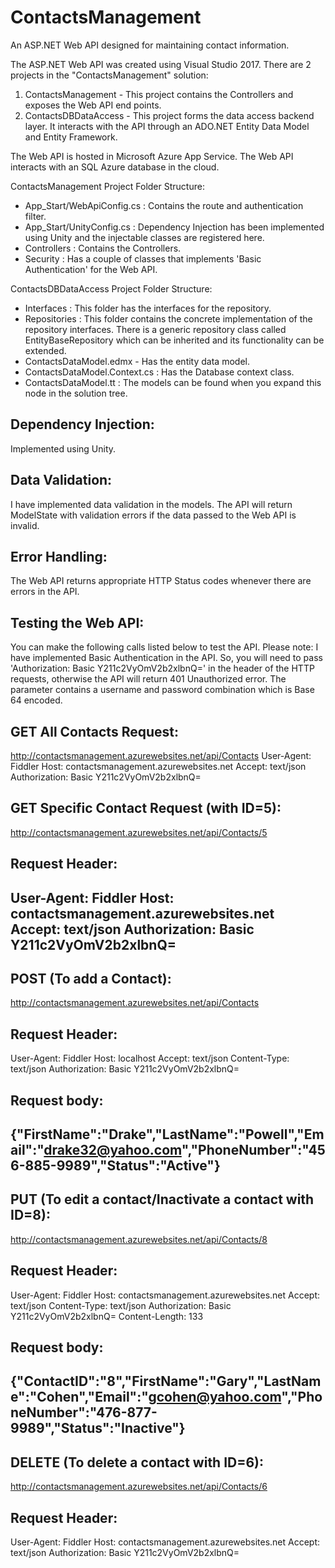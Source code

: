 # ContactsManagement
An ASP.NET Web API designed for maintaining contact information.

The ASP.NET Web API was created using Visual Studio 2017. There are 2 projects in the "ContactsManagement" solution:
1) ContactsManagement - This project contains the Controllers and exposes the Web API end points.
2) ContactsDBDataAccess - This project forms the data access backend layer. It interacts with the API through an ADO.NET Entity Data Model and Entity Framework.

The Web API is hosted in Microsoft Azure App Service. The Web API interacts with an SQL Azure database in the cloud.

ContactsManagement Project Folder Structure:
- App_Start/WebApiConfig.cs : Contains the route and authentication filter.
- App_Start/UnityConfig.cs : Dependency Injection has been implemented using Unity and the injectable classes are registered here.
- Controllers : Contains the Controllers.
- Security : Has a couple of classes that implements 'Basic Authentication' for the Web API.

ContactsDBDataAccess Project Folder Structure:
- Interfaces : This folder has the interfaces for the repository.
- Repositories : This folder contains the concrete implementation of the repository interfaces. There is a generic repository class called EntityBaseRepository which can be inherited and its functionality can be extended.
- ContactsDataModel.edmx - Has the entity data model.
- ContactsDataModel.Context.cs : Has the Database context class.
- ContactsDataModel.tt : The models can be found when you expand this node in the solution tree.

Dependency Injection:
-----------------------
Implemented using Unity.

Data Validation:
-----------------
I have implemented data validation in the models. The API will return ModelState with validation errors if the data passed to the Web API is invalid.

Error Handling:
----------------
The Web API returns appropriate HTTP Status codes whenever there are errors in the API.


Testing the Web API:
--------------------
You can make the following calls listed below to test the API. Please note: I have implemented Basic Authentication in the API. 
So, you will need to pass 'Authorization: Basic Y211c2VyOmV2b2xlbnQ=' in the header of the HTTP requests, otherwise the API will return 401 Unauthorized error. 
The parameter contains a username and password combination which is Base 64 encoded.

GET All Contacts Request:
-------------------------
http://contactsmanagement.azurewebsites.net/api/Contacts
User-Agent: Fiddler
Host: contactsmanagement.azurewebsites.net
Accept: text/json
Authorization: Basic Y211c2VyOmV2b2xlbnQ=

GET Specific Contact Request (with ID=5):
-----------------------------------------
http://contactsmanagement.azurewebsites.net/api/Contacts/5

Request Header:
------------------
User-Agent: Fiddler
Host: contactsmanagement.azurewebsites.net
Accept: text/json
Authorization: Basic Y211c2VyOmV2b2xlbnQ=
------------------------------------------------------------------------------------------------------------------------


POST (To add a Contact):
-------------------------
http://contactsmanagement.azurewebsites.net/api/Contacts

Request Header:
------------------
User-Agent: Fiddler
Host: localhost
Accept: text/json
Content-Type: text/json
Authorization: Basic Y211c2VyOmV2b2xlbnQ=

Request body:
------------------
{"FirstName":"Drake","LastName":"Powell","Email":"drake32@yahoo.com","PhoneNumber":"456-885-9989","Status":"Active"}
------------------------------------------------------------------------------------------------------------------------------------


PUT (To edit a contact/Inactivate a contact with ID=8):
------------------------------------------------------------
http://contactsmanagement.azurewebsites.net/api/Contacts/8

Request Header:
------------------
User-Agent: Fiddler
Host: contactsmanagement.azurewebsites.net
Accept: text/json
Content-Type: text/json
Authorization: Basic Y211c2VyOmV2b2xlbnQ=
Content-Length: 133

Request body:
------------------
{"ContactID":"8","FirstName":"Gary","LastName":"Cohen","Email":"gcohen@yahoo.com","PhoneNumber":"476-877-9989","Status":"Inactive"}
-------------------------------------------------------------------------------------------------------------------------------------------

DELETE (To delete a contact with ID=6):
----------------------------------------
http://contactsmanagement.azurewebsites.net/api/Contacts/6

Request Header:
------------------
User-Agent: Fiddler
Host: contactsmanagement.azurewebsites.net
Accept: text/json
Authorization: Basic Y211c2VyOmV2b2xlbnQ=


